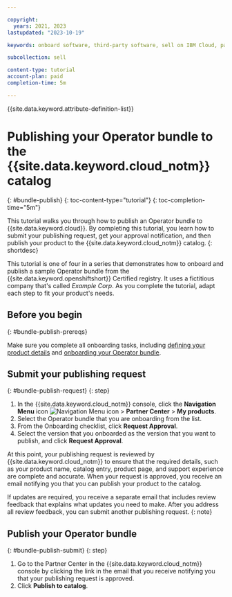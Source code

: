 ```yaml
---

copyright:
  years: 2021, 2023
lastupdated: "2023-10-19"

keywords: onboard software, third-party software, sell on IBM Cloud, partner center, publish, review, operator, Red Hat OpenShift cluster, sample Operator bundle, tutorial, sample, bundle

subcollection: sell

content-type: tutorial
account-plan: paid
completion-time: 5m

---
```


{{site.data.keyword.attribute-definition-list}}

# Publishing your Operator bundle to the {{site.data.keyword.cloud_notm}} catalog
{: #bundle-publish}
{: toc-content-type="tutorial"}
{: toc-completion-time="5m"}

This tutorial walks you through how to publish an Operator bundle to {{site.data.keyword.cloud}}. By completing this tutorial, you learn how to submit your publishing request, get your approval notification, and then publish your product to the {{site.data.keyword.cloud_notm}} catalog.
{: shortdesc}

This tutorial is one of four in a series that demonstrates how to onboard and publish a sample Operator bundle from the {{site.data.keyword.openshiftshort}} Certified registry. It uses a fictitious company that's called *Example Corp*. As you complete the tutorial, adapt each step to fit your product's needs.

## Before you begin
{: #bundle-publish-prereqs}

Make sure you complete all onboarding tasks, including [defining your product details](/docs/sell?topic=sell-bundle-define) and [onboarding your Operator bundle](/docs/sell?topic=sell-bundle-onboard).

## Submit your publishing request
{: #bundle-publish-request}
{: step}

1. In the {{site.data.keyword.cloud_notm}} console, click the **Navigation Menu** icon ![Navigation Menu icon](../icons/icon_hamburger.svg "Menu") > **Partner Center** > **My products**.
1. Select the Operator bundle that you are onboarding from the list.
1. From the Onboarding checklist, click **Request Approval**.
1. Select the version that you onboarded as the version that you want to publish, and click **Request Approval**.

At this point, your publishing request is reviewed by {{site.data.keyword.cloud_notm}} to ensure that the required details, such as your product name, catalog entry, product page, and support experience are complete and accurate. When your request is approved, you receive an email notifying you that you can publish your product to the catalog.

If updates are required, you receive a separate email that includes review feedback that explains what updates you need to make. After you address all review feedback, you can submit another publishing request.
{: note}

## Publish your Operator bundle
{: #bundle-publish-submit}
{: step}

1. Go to the Partner Center in the {{site.data.keyword.cloud_notm}} console by clicking the link in the email that you receive notifying you that your publishing request is approved.
1. Click **Publish to catalog**.
